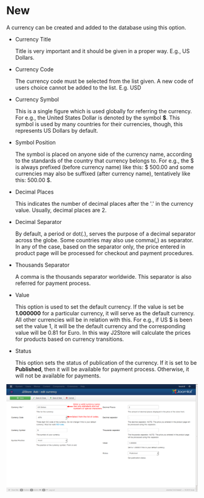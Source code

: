 # New

A currency can be created and added to the database using this option.

* Currency Title

    Title is very important and it should be given in a proper way. E.g., US Dollars.
    
* Currency Code

    The currency code must be selected from the list given. A new code of users choice cannot be added to the list. E.g. USD

* Currency Symbol

    This is a single figure which is used globally for referring the currency. For e.g., the United States Dollar is denoted by the symbol **$**. This symbol is used by many countries for their currencies, though, this represents US Dollars by default.

* Symbol Position

    The symbol is placed on anyone side of the currency name, according to the standards of the country that currency belongs to. For e.g., the $ is always prefixed (before currency name) like this: $ 500.00 and some currencies may also be suffixed (after currency name), tentatively like this: 500.00 $.

* Decimal Places

    This indicates the number of decimal places after the '.' in the currency value. Usually, decimal places are 2.

* Decimal Separator

    By default, a period or dot(.), serves the purpose of a decimal separator across the globe. Some countries may also use comma(,) as separator. In any of the case, based on the separator only, the price entered in product page will be processed for checkout and payment procedures.

* Thousands Separator

    A comma is the thousands separator worldwide. This separator is also referred for payment process.

* Value

    This option is used to set the default currency. If the value is set be **1.000000** for a particular currency, it will serve as the default currency. All other currencies will be in relation with this. For e.g., if US $ is been set the value 1, it will be the default currency and the corresponding value will be 0.81 for Euro. In this way J2Store will calculate the prices for products based on currency transitions.

* Status

    This option sets the status of publication of the currency. If it is set to be **Published**, then it will be available for payment process. Otherwise, it will not be available for payments.
    
![](Currency_add.png)
    
